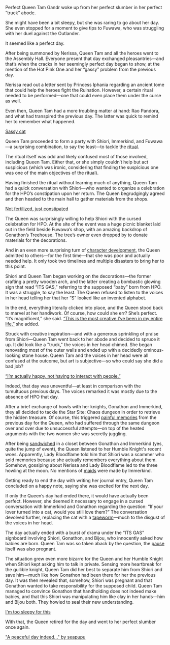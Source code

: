 Perfect Queen Tam Gandr woke up from her perfect slumber in her perfect “truck” abode.

She might have been a bit sleepy, but she was raring to go about her day. She even stopped for a moment to give tips to Fuwawa, who was struggling with her duel against the Outlander.

It seemed like a perfect day.

After being summoned by Nerissa, Queen Tam and all the heroes went to the Assembly Hall. Everyone present that day exchanged pleasantries—and that’s when the cracks in her seemingly perfect day began to show, at the mention of the Hot Pink One and her “gassy” problem from the previous day.

Nerissa read out a letter sent by Princess Iphania regarding an ancient tome that could help the heroes fight the Ruination. However, a certain ritual needed to be performed—one that could even place them under the curse as well.

Even then, Queen Tam had a more troubling matter at hand: Rao Pandora, and what had transpired the previous day. The latter was quick to remind her to remember what happened.

[Sassy cat](#embed:https://youtu.be/jayBiB9euJU?t=670)

Queen Tam proceeded to form a party with Shiori, Immerkind, and Fuwawa—a surprising combination, to say the least—to tackle the [ritual](https://www.youtube.com/live/jayBiB9euJU?si=_OcZUoqnxheMyQ4e&t=953).

The ritual itself was odd and likely confused most of those involved, including Queen Tam. Either that, or she simply couldn’t help but act suspicious (which was ironic, considering that finding the suspicious one was one of the main objectives of the ritual).

Having finished the ritual without learning much of anything, Queen Tam had a quick conversation with Shiori—who wanted to organize a celebration for the HPO’s constipation upon her return. The Queen begrudgingly agreed and then headed to the main hall to gather materials from the shops.

[Not fertilized, just constipated](#embed:https://www.youtube.com/live/jayBiB9euJU?si=tksE1UT02lekWEbi&t=2380)

The Queen was surprisingly willing to help Shiori with the cursed celebration for HPO. At the site of the event was a huge picnic blanket laid out in the field beside Fuwawa’s shop, with an amazing backdrop of Gonathon’s Treehouse. The tree’s owner even dropped by to donate materials for the decorations.

And in an even more surprising turn of [character development](https://youtu.be/jayBiB9euJU?t=3400), the Queen admitted to others—for the first time—that she was poor and actually needed help. It only took two timelines and multiple disasters to bring her to this point.

Shiori and Queen Tam began working on the decorations—the former crafting a pretty wooden arch, and the latter creating a bombastic glowing sign that read “ITS GAS,” referring to the supposed “baby” born from HPO. It was a struggle, to say the least. The Queen refused to listen to the voices in her head telling her that her “S” looked like an invented alphabet.

In the end, everything literally clicked into place, and the Queen stood back to marvel at her handiwork. Of course, how could she err? She’s perfect. “It’s magnificent,” she said. [“This is the most creative I’ve been in my entire life,”](https://youtu.be/jayBiB9euJU?t=4713) she added.

Struck with creative inspiration—and with a generous sprinkling of praise from Shiori—Queen Tam went back to her abode and decided to spruce it up. It did look like a "truck," the voices in her head chimed. She began renovating most of the outer walls and ended up with a decidedly ominous-looking stone house. Queen Tam and the voices in her head were all confused at the outcome, but art is subjective—so who could say she did a bad job?

[“I’m actually happy, not having to interact with people.”](#embed:https://youtu.be/jayBiB9euJU?t=6631)

Indeed, that day was uneventful—at least in comparison with the tumultuous previous days. The voices remarked it was mostly due to the absence of HPO that day.

After a brief exchange of howls with her knights, Gonathon and Immerkind, they all decided to tackle the Star Site: Chaos dungeon in order to retrieve the hidden treasure. Of course, this triggered [painful memories](https://youtu.be/jayBiB9euJU?t=7690) from the previous day for the Queen, who had suffered through the same dungeon over and over due to unsuccessful attempts—on top of the heated arguments with the two women she was secretly juggling.

After being [sandwiched](https://www.youtube.com/live/jayBiB9euJU?si=4RccvR8LrKblthRi&t=9682) in a closet between Gonathon and Immerkind (yes, quite the jump of event), the Queen listened to her Humble Knight's recent woes. Apparently, Lady Bloodflame told him that Shiori was a scammer who sold memories because she actually remembers everything about them. Somehow, gossiping about Nerissa and Lady Bloodflame led to the three howling at the moon. No mentions of [maids](https://youtu.be/jayBiB9euJU?t=9901) were made by Immerkind.

Getting ready to end the day with writing her journal entry, Queen Tam concluded on a happy note, saying she was excited for the next day.

If only the Queen’s day had ended there, it would have actually been perfect. However, she deemed it necessary to engage in a cursed conversation with Immerkind and Gonathon regarding the question: “If your lover turned into a cat, would you still love them?” The conversation devolved further, replacing the cat with a [tapeworm](https://youtu.be/jayBiB9euJU?t=11053)—much to the disgust of the voices in her head.

The day actually ended with a burst of drama under the “ITS GAS” signboard involving Shiori, Gonathon, and Bijou, who innocently asked how babies are born. Queen Tam was so taken aback by the question, the [pause](https://youtu.be/jayBiB9euJU?t=11542) itself was also pregnant.

The situation grew even more bizarre for the Queen and her Humble Knight when Shiori kept asking him to talk in private. Sensing more heartbreak for the gullible knight, Queen Tam did her best to separate him from Shiori and save him—much like how Gonathon had been there for her the previous day. It was then revealed that, somehow, Shiori was pregnant and that Gonathon wanted to take responsibility for the supposed child. Queen Tam managed to convince Gonathon that handholding does not indeed make babies, and that this Shiori was manipulating him like clay in her hands—him and Bijou both. They howled to seal their new understanding.

[I'm too sleepy for this](#embed:https://www.youtube.com/live/jayBiB9euJU?si=JBsNjpi3chQw5tVT&t=12650)

With that, the Queen retired for the day and went to her perfect slumber once again.

["A peaceful day indeed..." by seapupu](https://x.com/seapupu290495/status/1920852715703320626)
